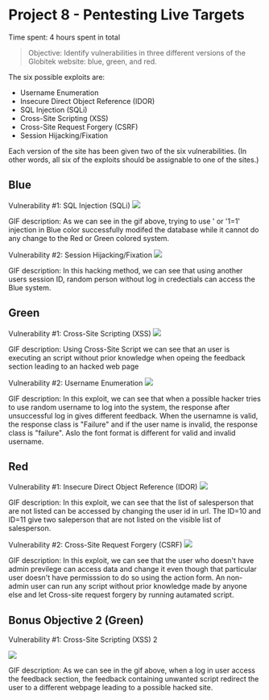 # Project 8 - Pentesting Live Targets

Time spent: 4 hours spent in total

> Objective: Identify vulnerabilities in three different versions of the Globitek website: blue, green, and red.

The six possible exploits are:
* Username Enumeration
* Insecure Direct Object Reference (IDOR)
* SQL Injection (SQLi)
* Cross-Site Scripting (XSS)
* Cross-Site Request Forgery (CSRF)
* Session Hijacking/Fixation

Each version of the site has been given two of the six vulnerabilities. (In other words, all six of the exploits should be assignable to one of the sites.)

## Blue

Vulnerability #1: SQL Injection (SQLi)
![](https://github.com/ahamedbashir/WebSecurityCodepath/blob/master/Week08/Blue1%20SQLi.gif)

GIF description: As we can see in the gif above, trying to use ' or '1=1' injection in Blue color successfully modifed the database while it cannot do any change to the Red or Green colored system.

Vulnerability #2: Session Hijacking/Fixation
![](https://github.com/ahamedbashir/WebSecurityCodepath/blob/master/Week08/Blue2%20Session%20Hijack.gif)

GIF description: In this hacking method, we can see that using another users session ID, random person without log in credectials can access the Blue system.


## Green

Vulnerability #1: Cross-Site Scripting (XSS)
![](https://github.com/ahamedbashir/WebSecurityCodepath/blob/master/Week08/Green1%20XSS.gif)

GIF description: Using Cross-Site Script <script>alter();</script> we can see that an user is executing an script without prior knowledge when opeing the feedback section leading to an hacked web page

Vulnerability #2: Username Enumeration
![](https://github.com/ahamedbashir/WebSecurityCodepath/blob/master/Week08/Green2%20User%20Enum.gif)

GIF description: In this exploit, we can see that when a possible hacker tries to use random username to log into the system, the response after unsuccessful log in gives different feedback. When the usernamne is valid, the response class is "Failure" and if the user name is invalid, the response class is "failure". Aslo the font format is different for valid and invalid username.


## Red

Vulnerability #1: Insecure Direct Object Reference (IDOR)
![](https://github.com/ahamedbashir/WebSecurityCodepath/blob/master/Week08/Red1%20IDOR.gif)

GIF description: In this exploit, we can see that the list of salesperson that are not listed can be accessed by changing the user id in url. The ID=10 and ID=11 give two saleperson that are not listed on the visible list of salesperson.

Vulnerability #2: Cross-Site Request Forgery (CSRF)
![](https://github.com/ahamedbashir/WebSecurityCodepath/blob/master/Week08/Red2%20CSRF.gif)

GIF description: In this exploit, we can see that the user who doesn't have admin previlege can access data and change it even though that particular user doesn't have permisssion to do so using the action form. An non-admin user can run any script without prior knowledge made by anyone else and let Cross-site request forgery by running autamated script.

## Bonus Objective 2 (Green)

Vulnerability #1: Cross-Site Scripting (XSS) 2

![](https://github.com/ahamedbashir/WebSecurityCodepath/blob/master/Week08/Green3%20XSS%20Bonus.gif)

GIF description: As we can see in the gif above, when a log in user access the feedback section, the feedback containing unwanted script redirect the user to a different webpage leading to a possible hacked site.

